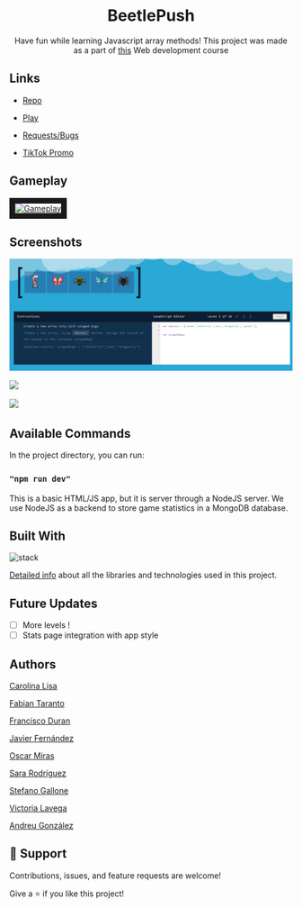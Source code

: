 <h1 align="center">BeetlePush</h1>

<p align="center">Have fun while learning Javascript array methods! This project was made as a part of <a target="_blank"  href="https://www.bit.es/desarrollo-de-aplicaciones-web/">this</a> Web development course</p>

## Links

- [Repo](https://github.com/FOAP-NetMind-2022/beetlepush)

- [Play](https://beetlepush.herokuapp.com/)

- [Requests/Bugs](https://github.com/FOAP-NetMind-2022/beetlepush/issues)

- [TikTok Promo](https://www.tiktok.com/@victoriageeks/video/7156273915180944645?_r=1&_t=8WeyzaPCIWE&is_from_webapp=v1&item_id=7156273915180944645)

## Gameplay

<a href="http://www.youtube.com/watch?feature=player_embedded&v=Skpd7mO6gtg
" target="_blank"><img src="http://img.youtube.com/vi/Skpd7mO6gtg/0.jpg" 
alt="Gameplay" width="240" height="180" border="10" /></a>

## Screenshots

![Home Page](/screenshots/screen1.png)

![](/screenshots/2.png)

![](/screenshots/3.png)

## Available Commands

In the project directory, you can run:


### `"npm run dev"`

This is a basic HTML/JS app, but it is server through a NodeJS server. We use NodeJS as a backend to store game statistics in a MongoDB database.

## Built With

![stack](https://user-images.githubusercontent.com/105077371/192238440-29a02959-0654-49d7-af18-5bf5ed884a97.jpg)

[Detailed info](https://github.com/FOAP-NetMind-2022/beetlepush/wiki/Technologies-used-in-BeetlePush) about all the libraries and technologies used in this project.

## Future Updates

- [ ] More levels !
- [ ] Stats page integration with app style

## Authors

[Carolina Lisa](https://github.com/lisis)

[Fabian Taranto](https://github.com/fataranto)

[Francisco Duran](https://github.com/Francesc1980)

[Javier Fernández](https://github.com/thebadjavi)

[Oscar Miras](https://github.com/omiras)

[Sara Rodríguez](https://github.com/SaraaLee)

[Stefano Gallone](https://github.com/Ste2812)

[Victoria Lavega](https://github.com/victoriageeks)

[Andreu González](https://github.com/Andreu-G)


## 🤝 Support

Contributions, issues, and feature requests are welcome!

Give a ⭐️ if you like this project!

